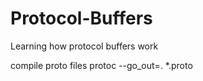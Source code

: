# Protocol-Buffers
Learning how protocol buffers work 

compile proto files protoc --go_out=. *.proto

